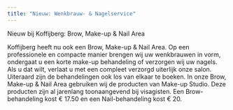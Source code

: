 ```yaml
---
title: "Nieuw: Wenkbrauw- & Nagelservice"
---
```


Nieuw bij Koffijberg: Brow, Make-up & Nail Area 

Koffijberg heeft nu ook een Brow, Make-up & Nail Area. Op een professionele en compacte manier brengen wij uw wenkbrauwen in vorm, ondergaat u een korte make-up behandeling of verzorgen wij uw nagels. Als u dat wilt, verlaat u met een compleet verzorgd uiterlijk onze salon. Uiteraard zijn de behandelingen ook los van elkaar te boeken. In onze Brow, Make-up & Nail Area gebruiken wij de producten van Make-up Studio. Deze producten zijn al jarenlang toonaangevend bij visagisten. Een Brow-behandeling kost € 17.50 en een Nail-behandeling kost € 20.